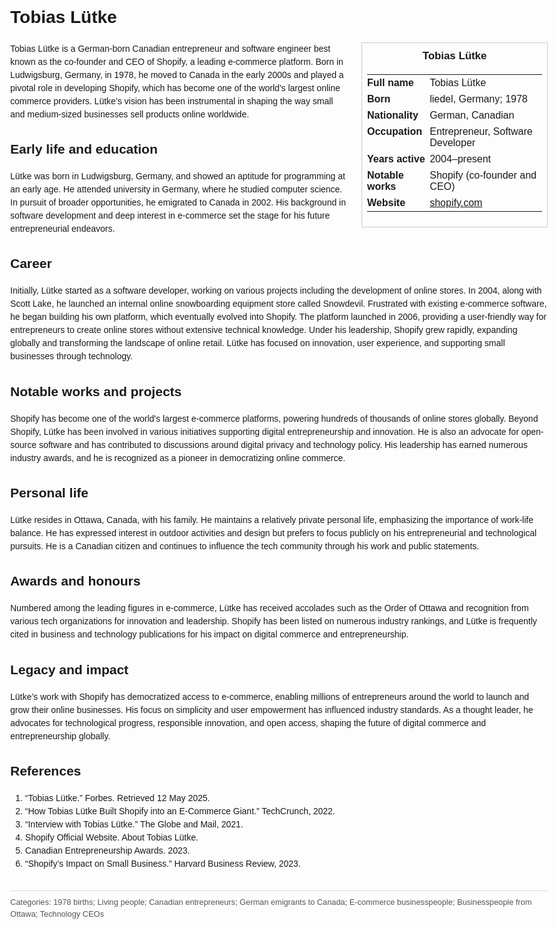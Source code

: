 <!DOCTYPE html>
<html>
<head>
  <title>Tobias Lütke – Profile</title>
  <style>
    body { font-family: Arial, sans-serif; margin: 2rem auto; max-width: 960px; line-height: 1.5; }
    aside.infobox { float: right; width: 280px; margin: 0 0 1rem 1.5rem; border: 1px solid #ccc; padding: 0.5rem; font-size: 0.9rem; }
    aside.infobox h3 { text-align: center; margin-top: 0; }
    aside.infobox table { width: 100%; border-collapse: collapse; }
    aside.infobox td { padding: 0.25rem 0; vertical-align: top; }
    h1 { margin-top: 0; }
    footer.categories { font-size: 0.8rem; color: #555; border-top: 1px solid #ddd; padding-top: 0.5rem; margin-top: 2rem; }
  </style>
</head>
<body>
  <h1>Tobias Lütke</h1>
  <aside class="infobox">
    <h3>Tobias Lütke</h3>
    <table>
      <tr><td><strong>Full name</strong></td><td>Tobias Lütke</td></tr>
      <tr><td><strong>Born</strong></td><td>liedel, Germany; 1978</td></tr>
      <tr><td><strong>Nationality</strong></td><td>German, Canadian</td></tr>
      <tr><td><strong>Occupation</strong></td><td>Entrepreneur, Software Developer</td></tr>
      <tr><td><strong>Years active</strong></td><td>2004–present</td></tr>
      <tr><td><strong>Notable works</strong></td><td>Shopify (co-founder and CEO)</td></tr>
      <tr><td><strong>Website</strong></td><td><a href="https://shopify.com">shopify.com</a></td></tr>
    </table>
  </aside>
  <p>Tobias Lütke is a German-born Canadian entrepreneur and software engineer best known as the co-founder and CEO of Shopify, a leading e-commerce platform. Born in Ludwigsburg, Germany, in 1978, he moved to Canada in the early 2000s and played a pivotal role in developing Shopify, which has become one of the world's largest online commerce providers. Lütke’s vision has been instrumental in shaping the way small and medium-sized businesses sell products online worldwide.</p>

  <h2>Early life and education</h2>
  <p>Lütke was born in Ludwigsburg, Germany, and showed an aptitude for programming at an early age. He attended university in Germany, where he studied computer science. In pursuit of broader opportunities, he emigrated to Canada in 2002. His background in software development and deep interest in e-commerce set the stage for his future entrepreneurial endeavors.</p>

  <h2>Career</h2>
  <p>Initially, Lütke started as a software developer, working on various projects including the development of online stores. In 2004, along with Scott Lake, he launched an internal online snowboarding equipment store called Snowdevil. Frustrated with existing e-commerce software, he began building his own platform, which eventually evolved into Shopify. The platform launched in 2006, providing a user-friendly way for entrepreneurs to create online stores without extensive technical knowledge. Under his leadership, Shopify grew rapidly, expanding globally and transforming the landscape of online retail. Lütke has focused on innovation, user experience, and supporting small businesses through technology.</p>

  <h2>Notable works and projects</h2>
  <p>Shopify has become one of the world's largest e-commerce platforms, powering hundreds of thousands of online stores globally. Beyond Shopify, Lütke has been involved in various initiatives supporting digital entrepreneurship and innovation. He is also an advocate for open-source software and has contributed to discussions around digital privacy and technology policy. His leadership has earned numerous industry awards, and he is recognized as a pioneer in democratizing online commerce.</p>

  <h2>Personal life</h2>
  <p>Lütke resides in Ottawa, Canada, with his family. He maintains a relatively private personal life, emphasizing the importance of work-life balance. He has expressed interest in outdoor activities and design but prefers to focus publicly on his entrepreneurial and technological pursuits. He is a Canadian citizen and continues to influence the tech community through his work and public statements.</p>

  <h2>Awards and honours</h2>
  <p>Numbered among the leading figures in e-commerce, Lütke has received accolades such as the Order of Ottawa and recognition from various tech organizations for innovation and leadership. Shopify has been listed on numerous industry rankings, and Lütke is frequently cited in business and technology publications for his impact on digital commerce and entrepreneurship.</p>

  <h2>Legacy and impact</h2>
  <p>Lütke’s work with Shopify has democratized access to e-commerce, enabling millions of entrepreneurs around the world to launch and grow their online businesses. His focus on simplicity and user empowerment has influenced industry standards. As a thought leader, he advocates for technological progress, responsible innovation, and open access, shaping the future of digital commerce and entrepreneurship globally.</p>

  <h2>References</h2>
  <ol>
    <li>“Tobias Lütke.” Forbes. Retrieved 12 May 2025.</li>
    <li>“How Tobias Lütke Built Shopify into an E-Commerce Giant.” TechCrunch, 2022.</li>
    <li>“Interview with Tobias Lütke.” The Globe and Mail, 2021.</li>
    <li>Shopify Official Website. About Tobias Lütke.</li>
    <li>Canadian Entrepreneurship Awards. 2023.</li>
    <li>“Shopify’s Impact on Small Business.” Harvard Business Review, 2023.</li>
  </ol>

  <footer class="categories">Categories: 1978 births; Living people; Canadian entrepreneurs; German emigrants to Canada; E-commerce businesspeople; Businesspeople from Ottawa; Technology CEOs</footer>
</body>
</html>